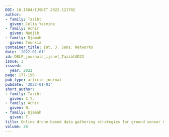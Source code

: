 ```yaml
---
DOI: 10.1504/IJSNET.2022.121702
author:
- family: Tazibt
  given: Celia Yasmine
- family: Achir
  given: Nadjib
- family: Djamah
  given: Tounsia
container_title: Int. J. Sens. Networks
date: '2022-01-01'
id: DBLP_journals_ijsnet_TazibtAD22
issue: 3
issued:
  year: 2022
page: 177-190
pub_type: article-journal
pubdate: '2022-01-01'
short_author:
- family: Tazibt
  given: C.Y.
- family: Achir
  given: N.
- family: Djamah
  given: T.
title: Online drone-based data gathering strategies for ground sensor networks
volume: 38
---
```

